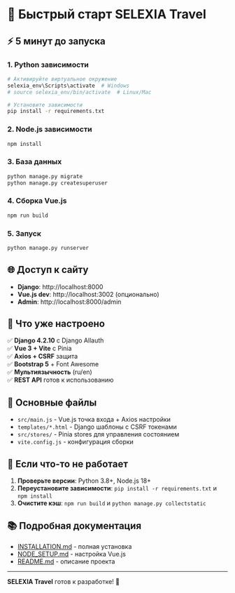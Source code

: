 # 🚀 Быстрый старт SELEXIA Travel

## ⚡ 5 минут до запуска

### 1. Python зависимости
```bash
# Активируйте виртуальное окружение
selexia_env\Scripts\activate  # Windows
# source selexia_env/bin/activate  # Linux/Mac

# Установите зависимости
pip install -r requirements.txt
```

### 2. Node.js зависимости
```bash
npm install
```

### 3. База данных
```bash
python manage.py migrate
python manage.py createsuperuser
```

### 4. Сборка Vue.js
```bash
npm run build
```

### 5. Запуск
```bash
python manage.py runserver
```

## 🌐 Доступ к сайту

- **Django**: http://localhost:8000
- **Vue.js dev**: http://localhost:3002 (опционально)
- **Admin**: http://localhost:8000/admin

## 🔧 Что уже настроено

✅ **Django 4.2.10** с Django Allauth  
✅ **Vue 3 + Vite** с Pinia  
✅ **Axios + CSRF** защита  
✅ **Bootstrap 5** + Font Awesome  
✅ **Мультиязычность** (ru/en)  
✅ **REST API** готов к использованию  

## 📁 Основные файлы

- `src/main.js` - Vue.js точка входа + Axios настройки
- `templates/*.html` - Django шаблоны с CSRF токенами
- `src/stores/` - Pinia stores для управления состоянием
- `vite.config.js` - конфигурация сборки

## 🚨 Если что-то не работает

1. **Проверьте версии**: Python 3.8+, Node.js 18+
2. **Переустановите зависимости**: `pip install -r requirements.txt` и `npm install`
3. **Очистите кэш**: `npm run build` и `python manage.py collectstatic`

## 📚 Подробная документация

- [INSTALLATION.md](INSTALLATION.md) - полная установка
- [NODE_SETUP.md](NODE_SETUP.md) - настройка Vue.js
- [README.md](README.md) - описание проекта

---

**SELEXIA Travel** готов к разработке! 🎯
